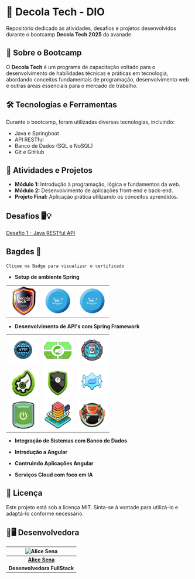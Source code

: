 # 🚀 Decola Tech - DIO

Repositório dedicado às atividades, desafios e projetos desenvolvidos durante o bootcamp **Decola Tech 2025** da avanade 

## 📌 Sobre o Bootcamp
O **Decola Tech** é um programa de capacitação voltado para o desenvolvimento de habilidades técnicas e práticas em tecnologia, abordando conceitos fundamentais de programação, desenvolvimento web e outras áreas essenciais para o mercado de trabalho.

## 🛠 Tecnologias e Ferramentas
Durante o bootcamp, foram utilizadas diversas tecnologias, incluindo:

- Java e Springboot
- API RESTful
- Banco de Dados (SQL e NoSQL)
- Git e GitHub


## 📌 Atividades e Projetos
- **Módulo 1:** Introdução à programação, lógica e fundamentos da web.
- **Módulo 2:** Desenvolvimento de aplicações front-end e back-end.
- **Projeto Final:** Aplicação prática utilizando os conceitos aprendidos.

## Desafios 🖥️💡
[Desafio 1 - Java RESTful API](https://github.com/alicessena/desafio-dio) 

## Bagdes 🏅 

`Clique na Badge para visualizar o certificado`

- **Setup de ambiente Spring**

<table>
  <tr>
    <td>
        <a href="https://hermes.dio.me/certificates/LPNYIKFM.pdf"><img src="./img/decola.png" width="80px"></a>
    </td>
      <td>
        <a href="https://hermes.dio.me/certificates/7YMKYANB.pdf"><img src="./img/java.png" width="80px"></a>
    </td>
      <td>
        <a href="https://hermes.dio.me/certificates/Z5JPLGRD.pdf"><img src="./img/java.png" width="80px"></a>
    </td>
  </tr>
  </table>

  - **Desenvolvimento de API's com Spring Framework**

  <table>
  <tr>
    <td>
        <a href="https://hermes.dio.me/certificates/Z1H1DAVO.pdf"><img src="./img/http.png" width="80px"></a>
    </td>
     <td>
        <a href="https://hermes.dio.me/certificates/LHKRHYPH.pdf"><img src="./img/spring.webp" width="80px"></a>
    </td>
     <td>
        <a href="https://hermes.dio.me/certificates/QONQ5JCM.pdf"><img src="./img/maven.webp" width="80px"></a>
    </td>
    </tr>
     <tr>
     <td>
        <a href="https://hermes.dio.me/certificates/YGHAT0VA.pdf"><img src="./img/restspring.webp" width="80px"></a>
    </td>
     <td>
        <a href="https://hermes.dio.me/certificates/AJF7DAY1.pdf"><img src="./img/restspringsecurity.webp" width="80px"></a>
    </td>
     <td>
        <a href="https://hermes.dio.me/certificates/CPTQUGZK.pdf"><img src="./img/b1.webp" width="80px"></a>
    </td>
  </tr>
     <tr>
     <td>
        <a href="https://hermes.dio.me/certificates/D3LWTJZM.pdf"><img src="./img/b3.webp" width="80px"></a>
    </td>
     <td>
        <a href="https://hermes.dio.me/certificates/ILPAH33Y.pdf"><img src="./img/b2.webp" width="80px"></a>
    </td>
     <td>
        <a href=""><img src="./img/b4.webp" width="80px"></a>
    </td>
     
  </tr>
  </table>


  - **Integração de Sistemas com Banco de Dados**

  - **Introdução a Angular**

  - **Contruindo Aplicações Angular**

  - **Serviços Cloud com foco em IA**


## 📜 Licença
Este projeto está sob a licença MIT. Sinta-se à vontade para utilizá-lo e adaptá-lo conforme necessário.

## 👩🖥 Desenvolvedora

| ![Alice Sena][img] |
|:--------------------:|
| [**Alice Sena**](https://www.linkedin.com/in/alicessenapereira/)      |
| **Desenvolvedora FullStack**     |

[img]: https://i.imgur.com/xRyocfv.png
